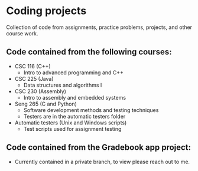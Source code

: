 # Coding projects
Collection of code from assignments, practice problems, projects, and other course work.

## Code contained from the following courses:
- CSC 116 (C++)
  - Intro to advanced programming and C++
- CSC 225 (Java)
  - Data structures and algorithms I
- CSC 230 (Assembly)
  - Intro to assembly and embedded systems
- Seng 265 (C and Python)
  - Software development methods and testing techniques
  - Testers are in the automatic testers folder
- Automatic testers (Unix and Windows scripts)
  - Test scripts used for assignment testing
  
## Code contained from the Gradebook app project:
- Currently contained in a private branch, to view please reach out to me.
